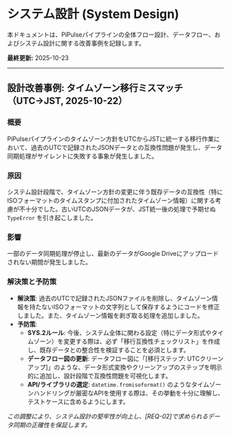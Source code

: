 # システム設計 (System Design)

本ドキュメントは、PiPulseパイプラインの全体フロー設計、データフロー、およびシステム設計に関する改善事例を記録します。

**最終更新:** 2025-10-23

---

## 設計改善事例: タイムゾーン移行ミスマッチ（UTC→JST, 2025-10-22）

### 概要
PiPulseパイプラインのタイムゾーン方針をUTCからJSTに統一する移行作業において、過去のUTCで記録されたJSONデータとの互換性問題が発生し、データ同期処理がサイレントに失敗する事象が発生しました。

### 原因
システム設計段階で、タイムゾーン方針の変更に伴う既存データの互換性（特にISOフォーマットのタイムスタンプに付加されたタイムゾーン情報）に関する考慮が不十分でした。古いUTCのJSONデータが、JST統一後の処理で予期せぬ `TypeError` を引き起こしました。

### 影響
一部のデータ同期処理が停止し、最新のデータがGoogle Driveにアップロードされない期間が発生しました。

### 解決策と予防策
- **解決策**: 過去のUTCで記録されたJSONファイルを削除し、タイムゾーン情報を持たないISOフォーマットの文字列として保存するようにコードを修正しました。また、タイムゾーン情報を剥ぎ取る処理を追加しました。
- **予防策**:
    - **SYS.2ルール**: 今後、システム全体に関わる設定（特にデータ形式やタイムゾーン）を変更する際は、必ず「移行互換性チェックリスト」を作成し、既存データとの整合性を検証することを必須とします。
    - **データフロー図の更新**: データフロー図に「[移行ステップ: UTCクリーンアップ]」のような、データ形式変換やクリーンアップのステップを明示的に追加し、設計段階で互換性問題を可視化します。
    - **API/ライブラリの選定**: `datetime.fromisoformat()` のようなタイムゾーンハンドリングが厳密なAPIを使用する際は、その挙動を十分に理解し、テストケースに含めるようにします。

*この調整により、システム設計の堅牢性が向上し、[REQ-02]で求められるデータ同期の正確性を保証します。*